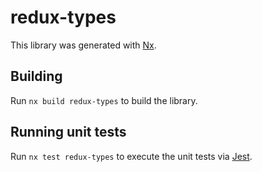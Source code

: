 # redux-types

This library was generated with [Nx](https://nx.dev).

## Building

Run `nx build redux-types` to build the library.

## Running unit tests

Run `nx test redux-types` to execute the unit tests via [Jest](https://jestjs.io).
